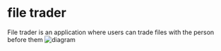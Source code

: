 # file trader
File trader is an application where users can trade files with the person before them
![diagram](https://github.com/user-attachments/assets/618acf0c-5fc3-4544-9f0e-32d6e66e0358)

